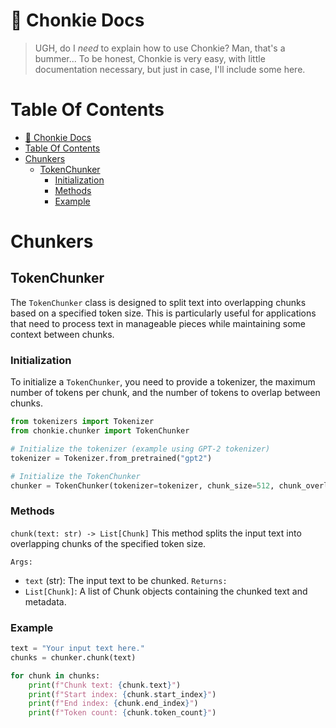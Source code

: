 # 🦛 Chonkie Docs

> UGH, do I _need_ to explain how to use Chonkie? Man, that's a bummer... To be honest, Chonkie is very easy, with little documentation necessary, but just in case, I'll include some here. 

# Table Of Contents

- [🦛 Chonkie Docs](#-chonkie-docs)
- [Table Of Contents](#table-of-contents)
- [Chunkers](#chunkers)
  - [TokenChunker](#tokenchunker)
    - [Initialization](#initialization)
    - [Methods](#methods)
    - [Example](#example)

# Chunkers
## TokenChunker

The `TokenChunker` class is designed to split text into overlapping chunks based on a specified token size. This is particularly useful for applications that need to process text in manageable pieces while maintaining some context between chunks.

### Initialization

To initialize a `TokenChunker`, you need to provide a tokenizer, the maximum number of tokens per chunk, and the number of tokens to overlap between chunks.

```python
from tokenizers import Tokenizer
from chonkie.chunker import TokenChunker

# Initialize the tokenizer (example using GPT-2 tokenizer)
tokenizer = Tokenizer.from_pretrained("gpt2")

# Initialize the TokenChunker
chunker = TokenChunker(tokenizer=tokenizer, chunk_size=512, chunk_overlap=128)
```

### Methods

`chunk(text: str) -> List[Chunk]`
This method splits the input text into overlapping chunks of the specified token size.

`Args:`
* `text` (str): The input text to be chunked.
`Returns:`
* `List[Chunk]`: A list of Chunk objects containing the chunked text and metadata.

### Example

```python
text = "Your input text here."
chunks = chunker.chunk(text)

for chunk in chunks:
    print(f"Chunk text: {chunk.text}")
    print(f"Start index: {chunk.start_index}")
    print(f"End index: {chunk.end_index}")
    print(f"Token count: {chunk.token_count}")
```